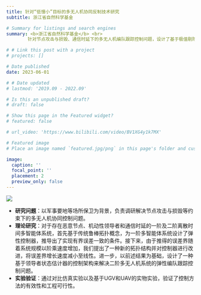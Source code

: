 ```yaml
---
title: 针对“低慢小”目标的多无人机协同反制技术研究
subtitle: 浙江省自然科学基金

# Summary for listings and search engines
summary: <b>浙江省自然科学基金</b> <br> 
        针对节点攻击与损毁、通信时延下的多无人机编队跟踪控制问题，设计了基于极值剔除的控制策略和鲁棒拓扑构建方法，并通过实物实验验证了算法的有效性和可行性

# # Link this post with a project
# projects: []

# Date published
date: 2023-06-01

# # Date updated
# lastmod: '2019.09 - 2022.09'

# Is this an unpublished draft?
# draft: false

# Show this page in the Featured widget?
# featured: false

# url_video: 'https://www.bilibili.com/video/BV1XG4y1k7MX'

# Featured image
# Place an image named `featured.jpg/png` in this page's folder and customize its options here.

image:
  caption: ''
  focal_point: ''
  placement: 2
  preview_only: false
---
```


<img src="../post_image/byz架构.png"/> 

* **研究问题**：以军事要地等场所保卫为背景，负责调研解决节点攻击与损毁等约束下的多无人机协同控制问题。
* **理论研究**：对于存在恶意节点、机动性领导者和通信时延的一阶及二阶离散时间多智能体系统，首先基于传统鲁棒拓扑概念，为一阶多智能体系统设计了弹性控制器，推导出了实现有界误差一致的条件。接下来，由于推得的误差界随着系统规模以阶乘速度增加，我们提出了一种新的拓扑结构并对控制器进行改进，将误差界增长速度减小至线性。进一步，以前述结果为基础，设计了一种基于领导者状态估计器的控制架构来解决二阶多无人机系统的弹性编队跟踪控制问题。
* **实验验证**：通过对比仿真实验以及基于UGV和UAV的实物实验，验证了控制方法的有效性和工程可行性。